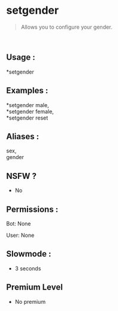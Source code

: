 # setgender

> Allows you to configure your gender.

<br>

## Usage :

*setgender <gender>

## Examples :

*setgender male,
<br>*setgender female,
<br>*setgender reset

## Aliases :

sex,
<br>gender

## NSFW ?

- No

## Permissions :

Bot: None
<br>

User: None

## Slowmode :

- 3 seconds

## Premium Level

- No premium
